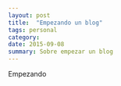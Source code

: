 ```yaml
---
layout: post
title:  "Empezando un blog"
tags: personal 
category: 
date: 2015-09-08
summary: Sobre empezar un blog
---
```


Empezando